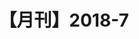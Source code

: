 ---
layout:     post
title:      【月刊】2018-7 
summary:  <月刊>收集本月各网站、博客、公众号等优质文章，涵盖前后端技术、散文、英文等内容，主要以技术为主。
categories: 月刊
---